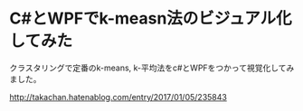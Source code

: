 # C#とWPFでk-measn法のビジュアル化してみた

クラスタリングで定番のk-means, k-平均法をc#とWPFをつかって視覚化してみました。

http://takachan.hatenablog.com/entry/2017/01/05/235843